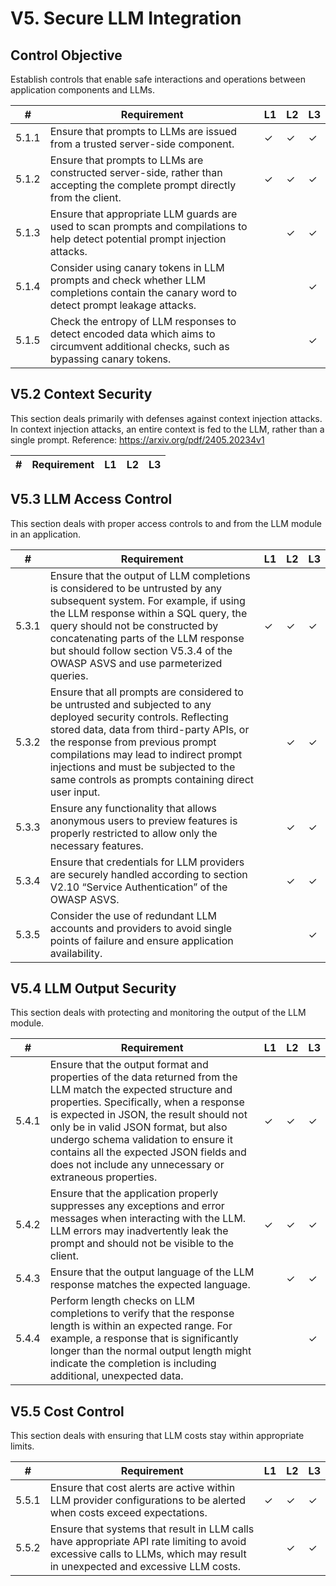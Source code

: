 # V5. Secure LLM Integration

## Control Objective
Establish controls that enable safe interactions and operations between application components and LLMs. 

| # | Requirement | L1 | L2 | L3 |
| - | ---------- | -- | -- | -- |
| 5.1.1 | Ensure that prompts to LLMs are issued from a trusted server-side component. | ✓ | ✓ | ✓ |
| 5.1.2 | Ensure that prompts to LLMs are constructed server-side, rather than accepting the complete prompt directly from the client. | ✓ | ✓ | ✓ |
| 5.1.3 | Ensure that appropriate LLM guards are used to scan prompts and compilations to help detect potential prompt injection attacks. |      | ✓ | ✓ |
| 5.1.4 | Consider using canary tokens in LLM prompts and check whether LLM completions contain the canary word to detect prompt leakage attacks. |      |      | ✓ |
| 5.1.5 | Check the entropy of LLM responses to detect encoded data which aims to circumvent additional checks, such as bypassing canary tokens. |      |      | ✓ |

## V5.2 Context Security

This section deals primarily with defenses against context injection attacks. In context injection attacks, an entire context is fed to the LLM, rather than a single prompt. Reference: https://arxiv.org/pdf/2405.20234v1

| # | Requirement | L1 | L2 | L3 |
| - | ---------- | -- | -- | -- |

## V5.3 LLM Access Control

This section deals with proper access controls to and from the LLM module in an application.

| # | Requirement | L1 | L2 | L3 |
| - | ---------- | -- | -- | -- |
| 5.3.1 | Ensure that the output of LLM completions is considered to be untrusted by any subsequent system. For example, if using the LLM response within a SQL query, the query should not be constructed by concatenating parts of the LLM response but should follow section V5.3.4 of the OWASP ASVS and use parmeterized queries. | ✓ | ✓ | ✓ |
| 5.3.2 | Ensure that all prompts are considered to be untrusted and subjected to any deployed security controls. Reflecting stored data, data from third-party APIs, or the response from previous prompt compilations may lead to indirect prompt injections and must be subjected to the same controls as prompts containing direct user input. |      | ✓ | ✓ |
| 5.3.3 | Ensure any functionality that allows anonymous users to preview features is properly restricted to allow only the necessary features. |      | ✓ | ✓ |
| 5.3.4 | Ensure that credentials for LLM providers are securely handled according to section V2.10 “Service Authentication” of the OWASP ASVS. |      | ✓ | ✓ |
| 5.3.5 | Consider the use of redundant LLM accounts and providers to avoid single points of failure and ensure application availability. |      |      | ✓ |

## V5.4 LLM Output Security

This section deals with protecting and monitoring the output of the LLM module.

| # | Requirement | L1 | L2 | L3 |
| - | ---------- | -- | -- | -- |
| 5.4.1 | Ensure that the output format and properties of the data returned from the LLM match the expected structure and properties. Specifically, when a response is expected in JSON, the result should not only be in valid JSON format, but also undergo schema validation to ensure it contains all the expected JSON fields and does not include any unnecessary or extraneous properties. | ✓ | ✓ | ✓ |
| 5.4.2 | Ensure that the application properly suppresses any exceptions and error messages when interacting with the LLM. LLM errors may inadvertently leak the prompt and should not be visible to the client. | ✓ | ✓ | ✓ |
| 5.4.3 | Ensure that the output language of the LLM response matches the expected language. |      | ✓ | ✓ |
| 5.4.4 | Perform length checks on LLM completions to verify that the response length is within an expected range. For example, a response that is significantly longer than the normal output length might indicate the completion is including additional, unexpected data. |      |      | ✓ |

## V5.5 Cost Control

This section deals with ensuring that LLM costs stay within appropriate limits.

| # | Requirement | L1 | L2 | L3 |
| - | ---------- | -- | -- | -- |
| 5.5.1 | Ensure that cost alerts are active within LLM provider configurations to be alerted when costs exceed expectations. | ✓ | ✓ | ✓ |
| 5.5.2 | Ensure that systems that result in LLM calls have appropriate API rate limiting to avoid excessive calls to LLMs, which may result in unexpected and excessive LLM costs. |      | ✓ | ✓ |